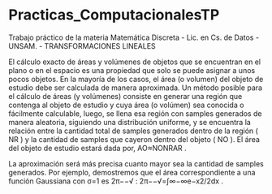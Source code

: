 # Practicas_ComputacionalesTP
Trabajo práctico de la materia Matemática Discreta - Lic. en Cs. de Datos -  UNSAM. -  TRANSFORMACIONES LINEALES

El cálculo exacto de áreas y volúmenes de objetos que se encuentran en el plano o en el espacio es una propiedad que solo se puede asignar a unos pocos objetos. En la mayoría de los casos, el área (o volumen) del objeto de estudio debe ser calculada de manera aproximada.
Un método posible para el cálculo de áreas (y volúmenes) consiste en generar una región que contenga al objeto de estudio y cuya área (o volúmen) sea conocida o fácilmente calculable, luego, se llena esa región con samples generados de manera aleatoria, siguiendo una distribución uniforme, y se encuentra la relación entre la cantidad total de samples generados dentro de la región ( NR ) y la cantidad de samples que cayeron dentro del objeto ( NO ). El área del objeto de estudio estará dada por,
AO≈NONRAR . 

La aproximación será más precisa cuanto mayor sea la cantidad de samples generados.
Por ejemplo, demostremos que el área correspondiente a una función Gaussiana con  σ=1  es  2π−−√ :
2π−−√=∫∞−∞e−x2/2dx .

